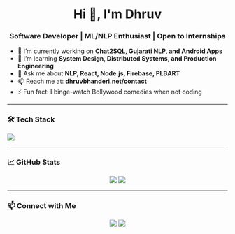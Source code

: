 <h1 align="center">Hi 👋, I'm Dhruv</h1>
<h3 align="center">Software Developer | ML/NLP Enthusiast | Open to Internships</h3>

- 🔭 I’m currently working on **Chat2SQL, Gujarati NLP, and Android Apps**
- 🌱 I’m learning **System Design, Distributed Systems, and Production Engineering**
- 💬 Ask me about **NLP, React, Node.js, Firebase, PLBART**
- 📫 Reach me at: **dhruvbhanderi.net/contact**
- ⚡ Fun fact: I binge-watch Bollywood comedies when not coding

---

### 🛠️ Tech Stack
<p align="left">
  <img src="https://skillicons.dev/icons?i=python,java,javascript,typescript,react,nodejs,flask,mongodb,postgres,aws,gcp,figma,docker,kubernetes" />
</p>

---

### 📈 GitHub Stats
<p align="center">
  <img src="https://github-readme-stats.vercel.app/api?username=DhruvBhanderi&show_icons=true&theme=tokyonight" />
  <img src="https://github-readme-streak-stats.herokuapp.com/?user=DhruvBhanderi&theme=tokyonight" />
</p>

---

### 📫 Connect with Me
<p align="center">
  <a href="https://linkedin.com/in/dhruvbhanderi" target="_blank"><img src="https://img.shields.io/badge/LinkedIn-blue?logo=linkedin" /></a>
  <a href="https://dhruvbhanderi.net" target="_blank"><img src="https://img.shields.io/badge/Portfolio-grey?logo=google-chrome" /></a>
</p>
